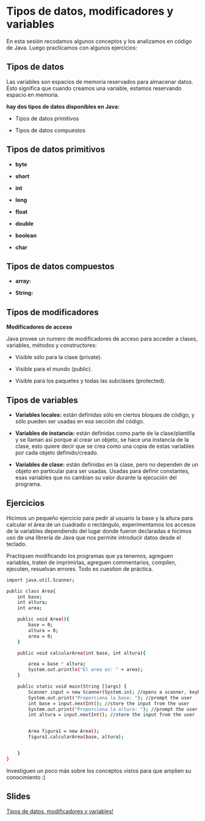 Tipos de datos, modificadores y variables
==

En esta sesión recodamos algunos conceptos y los analizamos en código de Java. Luego practicamos con algunos ejercicios:

Tipos de datos
--

Las variables son espacios de memoria reservados para almacenar datos. Esto significa que cuando creamos una variable, estamos reservando espacio en memoria.

**hay dos tipos de datos disponibles en Java:**

* Tipos de datos primitivos

* Tipos de datos compuestos

Tipos de datos primitivos
--

* **byte**

* **short**

* **int**

* **long**

* **float**

* **double**

* **boolean**

* **char**

Tipos de datos compuestos
--

* **array:**

* **String:**


Tipos de modificadores
--

**Modificadores de acceso**

Java provee un numero de modificadores de acceso para acceder a clases, variables, métodos y constructores:

* Visible sólo para la clase (private).

* Visible para el mundo (public).

* Visible para los paquetes y todas las subclases (protected).


Tipos de variables
--

* **Variables locales:** están definidas sólo en ciertos bloques de código, y sólo pueden ser usadas en esa sección del código.

* **Variables de instancia:** están definidas como parte de la clase/plantilla y se llaman así porque al crear un objeto, se hace una instancia de la clase, esto quiere decir que se crea como una copia de estas variables por cada objeto definido/creado.

* **Variables de clase:** están definidas en la clase, pero no dependen de un objeto en particular para ser usadas. Usadas para definir constantes, esas variables que no cambian su valor durante la ejecución del programa.


Ejercicios
--

Hicimos un pequeño ejercicio para pedir al usuario la base y la altura para calcular el área de un cuadrado o rectángulo, experimentamos los accesos de la variables dependiendo del lugar donde fueron declaradas e hicimos uso de una librería de Java que nos permite introducir datos desde el teclado.

Practiquen modificando los programas que ya tenemos, agreguen variables, traten de imprimirlas, agreguen commentarios, compilen, ejecuten, resuelvan errores.
Todo es cuestion de práctica.

```bash
import java.util.Scanner;

public class Area{
	int base;
	int altura;
	int area;

	public void Area(){
		base = 0;
		altura = 0;
		area = 0;
	}

	public void calcularArea(int base, int altura){

		area = base * altura;
		System.out.println("El area es: " + area);
	}

	public static void main(String []args) {
    	Scanner input = new Scanner(System.in); //opens a scanner, keyboard
		System.out.print("Proporciona la base: "); //prompt the user
		int base = input.nextInt(); //store the input from the user
		System.out.print("Proporciona la altura: "); //prompt the user
		int altura = input.nextInt(); //store the input from the user


    	Area figura1 = new Area();
    	figura1.calcularArea(base, altura);


    }
}

```

Investiguen un poco más sobre los conceptos vistos para que amplien su conocimiento :)

Slides
--

[Tipos de datos, modificadores y variables!](https://www.haikudeck.com/copy-of-javaficadas-education-presentation-gEHBxhEnbG)
